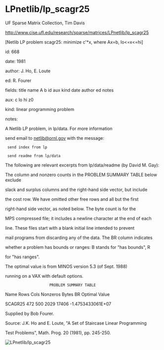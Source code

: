 # LPnetlib/lp_scagr25

 UF Sparse Matrix Collection, Tim Davis

 http://www.cise.ufl.edu/research/sparse/matrices/LPnetlib/lp_scagr25

 [Netlib LP problem scagr25: minimize c'*x, where Ax=b, lo<=x<=hi]

 id: 668

 date: 1981

 author: J. Ho, E. Loute

 ed: R. Fourer

 fields: title name A b id aux kind date author ed notes

 aux: c lo hi z0

 kind: linear programming problem

 notes:

 A Netlib LP problem, in lp/data.  For more information                    

 send email to netlib@ornl.gov with the message:                           

                                                                           

 	 send index from lp                                                      

 	 send readme from lp/data                                                

                                                                           

 The following are relevant excerpts from lp/data/readme (by David M. Gay):

                                                                           

 The column and nonzero counts in the PROBLEM SUMMARY TABLE below exclude  

 slack and surplus columns and the right-hand side vector, but include     

 the cost row.  We have omitted other free rows and all but the first      

 right-hand side vector, as noted below.  The byte count is for the        

 MPS compressed file; it includes a newline character at the end of each   

 line.  These files start with a blank initial line intended to prevent    

 mail programs from discarding any of the data.  The BR column indicates   

 whether a problem has bounds or ranges:  B stands for "has bounds", R     

 for "has ranges".                                                         

                                                                           

 The optimal value is from MINOS version 5.3 (of Sept. 1988)               

 running on a VAX with default options.                                    

                                                                           

                        PROBLEM SUMMARY TABLE                              

                                                                           

 Name       Rows   Cols   Nonzeros    Bytes  BR      Optimal Value         

 SCAGR25     472    500     2029      17406       -1.4753433061E+07        

                                                                           

 Supplied by Bob Fourer.                                                   

 Source: J.K. Ho and E. Loute, "A Set of Staircase Linear Programming      

 Test Problems", Math. Prog. 20 (1981), pp. 245-250.                       

![LPnetlib/lp_scagr25](http://www2.research.att.com/~yifanhu/GALLERY/GRAPHS/GIF_SMALL/LPnetlib@lp_scagr25.gif)